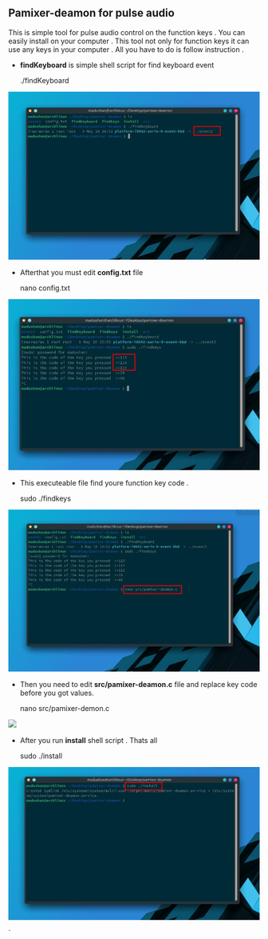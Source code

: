 ## Pamixer-deamon for pulse audio 
This is simple tool  for pulse audio control on the function keys . You can easily install on your computer . This tool not only for function keys it can use any keys in your computer . All you have to do is follow instruction .

- **findKeyboard** is simple shell script for find keyboard event 

    ./findKeyboard
    
![](assets/1.jpg)
   
-  Afterthat you must edit **config.txt** file 

    nano config.txt
    
![](assets/2.jpg)

- This executeable file find youre function key code . 

    sudo  ./findkeys

![](assets/3.jpg)

- Then you need to edit **src/pamixer-deamon.c** file and replace key code before you got values.

    nano src/pamixer-demon.c

![](assets/4.pnj)

- After you run **install** shell script . Thats all

    sudo ./install
    
![](assets/5.jpg)



   

`    

 
